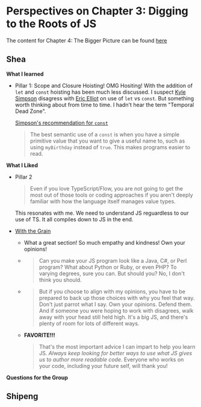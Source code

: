 # Perspectives on Chapter 3: Digging to the Roots of JS
The content for Chapter 4: The Bigger Picture can be found [here](https://github.com/getify/You-Dont-Know-JS/blob/2nd-ed/get-started/ch4.md)

## Shea


**What I learned**

- Pillar 1: Scope and Closure
  Hoisting!  OMG Hositing!  With the addition of `let` and `const` hoisting has been much less discussed.  I suspect [Kyle Simpson](https://github.com/getify/You-Dont-Know-JS/blob/4c6b88f842694b3784b32024b552b7f07fb5f1fa/get-started/ch2.md?plain=1#L264) disagress with [Eric Elliot](https://medium.com/javascript-scene/javascript-es6-var-let-or-const-ba58b8dcde75) on use of `let` vs `const`.  But something worth thinking about from time to time.  I hadn't hear the term "Temporal Dead Zone".
  
  [Simpson's recommendation for `const`](https://github.com/getify/You-Dont-Know-JS/blob/4c6b88f842694b3784b32024b552b7f07fb5f1fa/get-started/ch2.md?plain=1#L264)
  > The best semantic use of a `const` is when you have a simple primitive value that you want to give a useful name to, such as using `myBirthday` instead of `true`. This makes programs easier to read.


**What I Liked**

- Pillar 2
  > Even if you love TypeScript/Flow, you are not going to get the most out of those tools or coding approaches if you aren't deeply familiar with how the language itself manages value types.

  This resonates with me.  We need to understand JS reguardless to our use of TS.  It all compiles down to JS in the end.
  
- [With the Grain](https://github.com/getify/You-Dont-Know-JS/blob/2nd-ed/get-started/ch4.md#with-the-grain)
  - What a great section!  So much empathy and kindness!  Own your opinions! 
  - > Can you make your JS program look like a Java, C#, or Perl program? What about Python or Ruby, or even PHP? To varying degrees, sure you can. But should you?
    > No, I don't think you should.  

  - > But if you choose to align with my opinions, you have to be prepared to back up those choices with why you feel that way. Don't just parrot what I say. Own your opinions. Defend them. And if someone you were hoping to work with disagrees, walk away with your head still held high. It's a big JS, and there's plenty of room for lots of different ways.
  - **FAVORITE!!!** 
    > That's the most important advice I can impart to help you learn JS. *Always keep looking for better ways to use what JS gives us to author more readable code.* Everyone who works on your code, including your future self, will thank you!

**Questions for the Group**

## Shipeng
